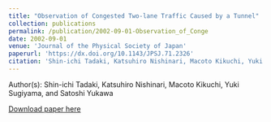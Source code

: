 ```yaml
---
title: "Observation of Congested Two-lane Traffic Caused by a Tunnel"
collection: publications
permalink: /publication/2002-09-01-Observation_of_Conge
date: 2002-09-01
venue: 'Journal of the Physical Society of Japan'
paperurl: 'https://dx.doi.org/10.1143/JPSJ.71.2326'
citation: 'Shin-ichi Tadaki, Katsuhiro Nishinari, Macoto Kikuchi, Yuki Sugiyama, and Satoshi Yukawa, Observation of Congested Two-lane Traffic Caused by a Tunnel, Journal of the Physical Society of Japan, <b>71</b>, 2326, (2002)'
---
```


Author(s): Shin-ichi Tadaki, Katsuhiro Nishinari, Macoto Kikuchi, Yuki Sugiyama, and Satoshi Yukawa


<a href='https://dx.doi.org/10.1143/JPSJ.71.2326'>Download paper here</a>
